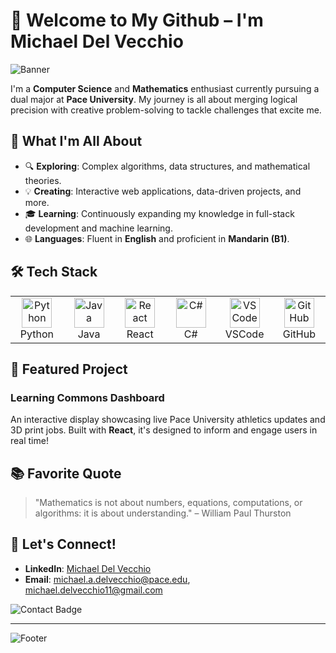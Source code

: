 # 👋 Welcome to My Github – I'm Michael Del Vecchio

![Banner](https://user-images.githubusercontent.com/YourUsername/banner.png)

I'm a **Computer Science** and **Mathematics** enthusiast currently pursuing a dual major at **Pace University**. My journey is all about merging logical precision with creative problem-solving to tackle challenges that excite me.

## 🔭 What I'm All About
- 🔍 **Exploring**: Complex algorithms, data structures, and mathematical theories.
- 💡 **Creating**: Interactive web applications, data-driven projects, and more.
- 🎓 **Learning**: Continuously expanding my knowledge in full-stack development and machine learning.
- 🌐 **Languages**: Fluent in **English** and proficient in **Mandarin (B1)**.

## 🛠️ Tech Stack
<table>
  <tr>
    <td align="center" width="96">
      <img src="https://cdn.simpleicons.org/python" width="48" height="48" alt="Python" />
      <br>Python
    </td>
    <td align="center" width="96">
      <img src="https://cdn.simpleicons.org/java" width="48" height="48" alt="Java" />
      <br>Java
    </td>
    <td align="center" width="96">
      <img src="https://cdn.simpleicons.org/react" width="48" height="48" alt="React" />
      <br>React
    </td>
    <td align="center" width="96">
      <img src="https://cdn.simpleicons.org/csharp" width="48" height="48" alt="C#" />
      <br>C#
    </td>
    <td align="center" width="96">
      <img src="https://cdn.simpleicons.org/vscode" width="48" height="48" alt="VSCode" />
      <br>VSCode
    </td>
    <td align="center" width="96">
      <img src="https://cdn.simpleicons.org/github" width="48" height="48" alt="GitHub" />
      <br>GitHub
    </td>
  </tr>
</table>

## 🎨 Featured Project
### Learning Commons Dashboard 
An interactive display showcasing live Pace University athletics updates and 3D print jobs. Built with **React**, it's designed to inform and engage users in real time!

## 📚 Favorite Quote
> "Mathematics is not about numbers, equations, computations, or algorithms: it is about understanding." – William Paul Thurston

## 💬 Let's Connect!
- **LinkedIn**: [Michael Del Vecchio](www.linkedin.com/in/michael-del-vecchio-4b630b271)
- **Email**: michael.a.delvecchio@pace.edu, michael.delvecchio11@gmail.com

![Contact Badge](https://img.shields.io/badge/Let's%20Connect%20on%20LinkedIn-0A66C2?style=for-the-badge&logo=linkedin&logoColor=white)

---

![Footer](https://user-images.githubusercontent.com/Mikanical/footer.png) <!-- Replace with your custom footer image URL -->

